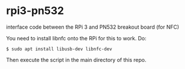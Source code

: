 # rpi3-pn532
interface code between the RPi 3 and PN532 breakout board (for NFC)

You need to install libnfc onto the RPi for this to work. Do:

    $ sudo apt install libusb-dev libnfc-dev

Then execute the script in the main directory of this repo.
